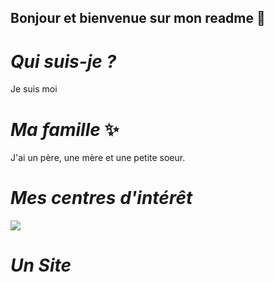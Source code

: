 ## Bonjour et bienvenue sur mon readme 👋
# *Qui suis-je ?*
Je suis moi
# *Ma famille* :sparkles:
J'ai un père, une mère et une petite soeur.     
# *Mes centres d'intérêt*
![](https://storage.googleapis.com/endurance-apps-liip/media/cache/credit-agricole-2021_social_card_panoramic_grid_fs/68306f66eda873774602e79d)
# *Un Site*
[](https://www.laboutiqueharibo.fr)


